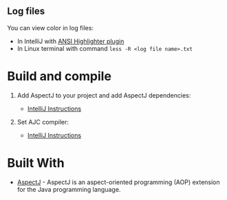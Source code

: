 ## Log files
You can view color in log files:
- In IntelliJ with [ANSI Highlighter plugin](https://plugins.jetbrains.com/plugin/9707-ansi-highlighter) 
- In Linux terminal with command ` less -R <log file name>.txt `

# Build and compile
1. Add AspectJ to your project and add AspectJ dependencies:
    - [IntelliJ Instructions](https://www.jetbrains.com/help/idea/aspectj.html#add-library)
    

2. Set AJC compiler:
    - [IntelliJ Instructions](https://www.jetbrains.com/help/idea/using-the-aspectj-ajc-compiler.html#settings)

# Built With
- [AspectJ](https://www.eclipse.org/aspectj/) - AspectJ is an aspect-oriented programming (AOP) extension for the Java programming language.
